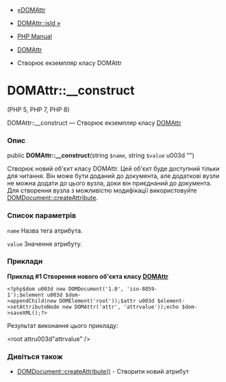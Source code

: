 - [«DOMAttr](class.domattr.md)
- [DOMAttr::isId »](domattr.isid.md)

- [PHP Manual](index.md)
- [DOMAttr](class.domattr.md)
- Створює екземпляр класу DOMAttr

# DOMAttr::\_\_construct

(PHP 5, PHP 7, PHP 8)

DOMAttr::\_\_construct — Створює екземпляр класу
[DOMAttr](class.domattr.md)

### Опис

public **DOMAttr::\_\_construct**(string `$name`, string `$value` u003d "")

Створює новий об'єкт класу DOMAttr. Цей об'єкт буде доступний тільки
для читання. Він може бути доданий до документа, але додаткові вузли
не можна додати до цього вузла, доки він приєднаний до документа. Для
створення вузла з можливістю модифікації використовуйте
[DOMDocument::createAttribute](domdocument.createattribute.md).

### Список параметрів

`name`
Назва тега атрибута.

`value`
Значення атрибуту.

### Приклади

**Приклад #1 Створення нового об'єкта класу
[DOMAttr](class.domattr.md)**

` <?php$dom u003d new DOMDocument('1.0', 'iso-8859-1');$element u003d $dom->appendChild(new DOMElement('root'));$attr u003d $element->setAttributeNode new DOMAttr('attr', 'attrvalue'));echo $dom->saveXML();?> `

Результат виконання цього прикладу:

<?xml versionu003d"1.0" encodingu003d"utf-8"?>
<root attru003d"attrvalue" />

### Дивіться також

- [DOMDocument::createAttribute()](domdocument.createattribute.md) -
Створити новий атрибут
